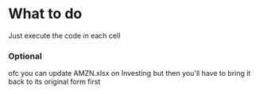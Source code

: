 # What to do
Just execute the code in each cell

### Optional
ofc you can update AMZN.xlsx on Investing
but then you'll have to bring it back to its original form first

